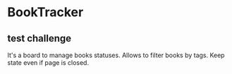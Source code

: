 # BookTracker

test challenge
---
It's a board to manage books statuses.
Allows to filter books by tags.
Keep state even if page is closed.
